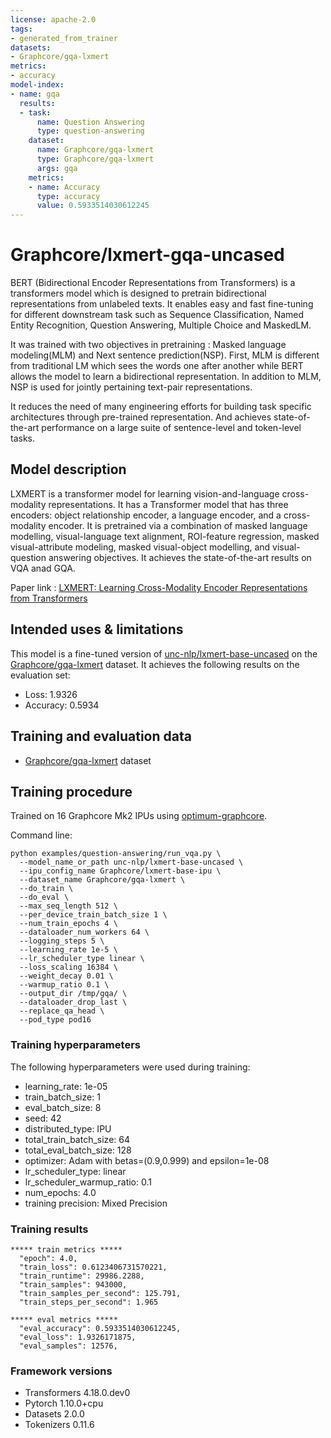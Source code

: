 ```yaml
---
license: apache-2.0
tags:
- generated_from_trainer
datasets:
- Graphcore/gqa-lxmert
metrics:
- accuracy
model-index:
- name: gqa
  results:
  - task:
      name: Question Answering
      type: question-answering
    dataset:
      name: Graphcore/gqa-lxmert
      type: Graphcore/gqa-lxmert
      args: gqa
    metrics:
    - name: Accuracy
      type: accuracy
      value: 0.5933514030612245
---
```


<!-- This model card has been generated automatically according to the information the Trainer had access to. You
should probably proofread and complete it, then remove this comment. -->

# Graphcore/lxmert-gqa-uncased

BERT (Bidirectional Encoder Representations from Transformers) is a transformers model which is designed to pretrain bidirectional representations from unlabeled texts. It enables easy and fast fine-tuning for different downstream task such as Sequence Classification, Named Entity Recognition, Question Answering, Multiple Choice and MaskedLM. 

It was trained with two objectives in pretraining : Masked language modeling(MLM) and Next sentence prediction(NSP). First, MLM is different from traditional LM which sees the words one after another while BERT allows the model to learn a bidirectional representation.  In addition to MLM, NSP is used for jointly pertaining text-pair representations.

It reduces the need of many engineering efforts for building task specific architectures through pre-trained representation. And achieves state-of-the-art performance on a large suite of sentence-level and token-level tasks.


## Model description

LXMERT is a transformer model for learning vision-and-language cross-modality representations. It has a Transformer model that has three encoders: object relationship encoder, a language encoder, and a cross-modality encoder. It is pretrained via a combination of masked language modelling, visual-language text alignment, ROI-feature regression, masked visual-attribute modeling, masked visual-object modelling, and visual-question answering objectives. It achieves the state-of-the-art results on VQA anad GQA. 

Paper link : [LXMERT: Learning Cross-Modality Encoder Representations from Transformers](https://arxiv.org/pdf/1908.07490.pdf)

## Intended uses & limitations


This model is a fine-tuned version of [unc-nlp/lxmert-base-uncased](https://huggingface.co/unc-nlp/lxmert-base-uncased) on the [Graphcore/gqa-lxmert](https://huggingface.co/datasets/Graphcore/gqa-lxmert) dataset.
It achieves the following results on the evaluation set:
- Loss: 1.9326
- Accuracy: 0.5934

## Training and evaluation data

- [Graphcore/gqa-lxmert](https://huggingface.co/datasets/Graphcore/gqa-lxmert) dataset

## Training procedure

Trained on 16 Graphcore Mk2 IPUs using [optimum-graphcore](https://github.com/huggingface/optimum-graphcore).

Command line:

```
python examples/question-answering/run_vqa.py \
  --model_name_or_path unc-nlp/lxmert-base-uncased \
  --ipu_config_name Graphcore/lxmert-base-ipu \
  --dataset_name Graphcore/gqa-lxmert \
  --do_train \
  --do_eval \
  --max_seq_length 512 \
  --per_device_train_batch_size 1 \
  --num_train_epochs 4 \
  --dataloader_num_workers 64 \
  --logging_steps 5 \
  --learning_rate 1e-5 \
  --lr_scheduler_type linear \
  --loss_scaling 16384 \
  --weight_decay 0.01 \
  --warmup_ratio 0.1 \
  --output_dir /tmp/gqa/ \
  --dataloader_drop_last \
  --replace_qa_head \
  --pod_type pod16

```

### Training hyperparameters

The following hyperparameters were used during training:
- learning_rate: 1e-05
- train_batch_size: 1
- eval_batch_size: 8
- seed: 42
- distributed_type: IPU
- total_train_batch_size: 64
- total_eval_batch_size: 128
- optimizer: Adam with betas=(0.9,0.999) and epsilon=1e-08
- lr_scheduler_type: linear
- lr_scheduler_warmup_ratio: 0.1
- num_epochs: 4.0
- training precision: Mixed Precision

### Training results
```
***** train metrics *****
  "epoch": 4.0,
  "train_loss": 0.6123406731570221,
  "train_runtime": 29986.2288,
  "train_samples": 943000,
  "train_samples_per_second": 125.791,
  "train_steps_per_second": 1.965

***** eval metrics *****
  "eval_accuracy": 0.5933514030612245,
  "eval_loss": 1.9326171875,
  "eval_samples": 12576,
```


### Framework versions

- Transformers 4.18.0.dev0
- Pytorch 1.10.0+cpu
- Datasets 2.0.0
- Tokenizers 0.11.6
